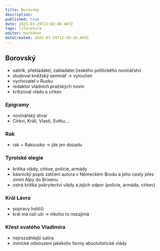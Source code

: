 ```yaml
---
title: Borovský
description: 
published: true
date: 2025-03-29T13:02:46.407Z
tags: literatura
editor: markdown
dateCreated: 2025-03-29T12:50:16.493Z
---
```


## Borovský
- satirik, překladatel, zakladatel českého politického novinářství
- studoval kněžský seminář -> vyloučen
- vychovatel v Rusku
- redaktor vládních pražských novin
- kritizoval vládu a církev

### Epigramy
- novinářský útvar
- Církvi, Králi, Vlasti, Světu,...

### Rak
- rak = Rakousko -> jde jen dozadu

### Tyrolské elegie
- kritika vlády, církve, policie, armády
- básnický popis zatčení autora v Německém Brodu a jeho cesty přes zimní Alpy do Brixenu
- ostrá kritika pokrytectví vlády a jejich odpor (policie, armáda, církev)

### Král Lávra
- popravy holičů
- král má oslí uši -> nikoho to nezajímá

### Křest svatého Vladimíra
- nejrozsáhlejší satira
- ironické odsouzení jakékoliv formy absolutistické vlády